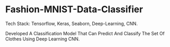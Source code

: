 # Fashion-MNIST-Data-Classifier
Tech Stack: Tensorflow, Keras, Seaborn, Deep-Learning, CNN.

Developed A Classification Model That Can Predict And Classify The Set Of Clothes Using Deep Learning CNN.
